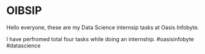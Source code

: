 # OIBSIP
Hello everyone, these are my Data Science internsip tasks at Oasis Infobyte. 

I have perfromed total four tasks while doing an internship.
#oasisinfobyte #datascience
